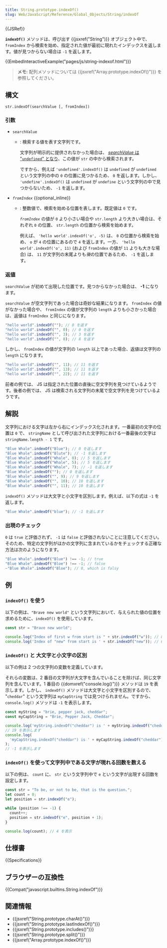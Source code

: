 ```yaml
---
title: String.prototype.indexOf()
slug: Web/JavaScript/Reference/Global_Objects/String/indexOf
---
```


{{JSRef}}

**`indexOf()`** メソッドは、呼び出す {{jsxref("String")}} オブジェクト中で、 `fromIndex` から検索を始め、指定された値が最初に現れたインデックスを返します。値が見つからない場合は `-1` を返します。

{{EmbedInteractiveExample("pages/js/string-indexof.html")}}

> **メモ:** 配列メソッドについては {{jsxref("Array.prototype.indexOf()")}} を参照してください。

## 構文

```
str.indexOf(searchValue [, fromIndex])
```

### 引数

- `searchValue`

  - : 検索する値を表す文字列です。

    文字列が明示的に提供されなかった場合は、 [_searchValue_ は "`undefined`" となり](https://tc39.github.io/ecma262/#sec-tostring)、この値が `str` の中から検索されます。

    ですから、例えば `'undefined'.indexOf()` は `undefined` が `undefined` という文字列の中の `0` の位置に見つかるため、 `0` を返します。しかし、 `'undefine'.indexOf()` は `undefined` が `undefine` という文字列の中で見つからないため、 `-1` を返します。

- _`fromIndex`_ {{optional_inline}}

  - : 整数値で、検索を始める位置を表します。既定値は `0` です。

    _`fromIndex`_ の値が `0` より小さい場合や `str.length` より大きい場合は、それぞれ `0` の位置、 `str.length` の位置から検索を始めます。

    例えば、 `'hello world'.indexOf('o', -5)` は、 `0` の位置から検索を始め、 `o` が `4` の位置にあるので `4` を返します。一方、 `'hello world'.indexOf('o', 11)` (および `fromIndex` の値が `11` よりも大きな場合) は、 `11` が文字列の末尾よりも*後*の位置であるため、 `-1` を返します。

### 返値

`searchValue` が初めて出現した位置です。見つからなかった場合は、 **-1** になります。

`searchValue` が空文字列であった場合は奇妙な結果になります。 `fromIndex` の値がなかった場合や、 `fromIndex` の値が文字列の `length` よりも小さかった場合は、返値は `fromIndex` と同じになります。

```js
"hello world".indexOf(""); // 0 を返す
"hello world".indexOf("", 0); // 0 を返す
"hello world".indexOf("", 3); // 3 を返す
"hello world".indexOf("", 8); // 8 を返す
```

しかし、 `fromIndex` の値が文字列の `length` 以上であった場合、返値は文字列の `length` になります。

```js
"hello world".indexOf("", 11); // 11 を返す
"hello world".indexOf("", 13); // 11 を返す
"hello world".indexOf("", 22); // 11 を返す
```

前者の例では、 JS は指定された位置の直後に空文字列を見つけているようです。後者の例では、 JS は検索される文字列の末尾で空文字列を見つけているようです。

## 解説

文字列における文字は左から右にインデックス化されます。一番最初の文字の位置は `0` で、 `stringName` として呼び出された文字列における一番最後の文字は `stringName.length - 1` です。

```js
"Blue Whale".indexOf("Blue"); // 0 を返します
"Blue Whale".indexOf("Blute"); // -1 を返します
"Blue Whale".indexOf("Whale", 0); // 5 を返します
"Blue Whale".indexOf("Whale", 5); // 5 を返します
"Blue Whale".indexOf("Whale", 7); // -1 を返します
"Blue Whale".indexOf(""); // 0 を返します
"Blue Whale".indexOf("", 9); // 9 を返します
"Blue Whale".indexOf("", 10); // 10 を返します
"Blue Whale".indexOf("", 11); // 10 を返します
```

`indexOf()` メソッドは大文字と小文字を区別します。例えば、以下の式は `-1` を返します。

```js
"Blue Whale".indexOf("blue"); // -1 を返します
```

### 出現のチェック

`0` は `true` と評価されず、 `-1` は `false` と評価されないことに注意してください。そのため、特定の文字列がほかの文字列に含まれているかをチェックする正確な方法は次のようになります。

```js
"Blue Whale".indexOf("Blue") !== -1; // true
"Blue Whale".indexOf("Bloe") !== -1; // false
~"Blue Whale".indexOf("Bloe"); // 0, which is falsy
```

## 例

### `indexOf()` を使う

以下の例は、`"Brave new world"` という文字列において、与えられた値の位置を求めるために、`indexOf()` を使用しています。

```js
const str = "Brave new world";

console.log("Index of first w from start is " + str.indexOf("w")); // 8 を表示
console.log('Index of "new" from start is ' + str.indexOf("new")); // 6 を表示
```

### `indexOf()` と 大文字と小文字の区別

以下の例は 2 つの文字列の変数を定義しています。

それらの変数は、2 番目の文字列が大文字を含んでいることを除けば、同じ文字列を含んでいます。1 番目の {{domxref("console.log()")}} メソッドは `19` を表示します。しかし、 `indexOf()` メソッドは大文字と小文字を区別するので、 "`cheddar`" という文字列は `myCapString` では見つけられません。ですから、 `console.log()` メソッドは `-1` を表示します。

```js
const myString = "brie, pepper jack, cheddar";
const myCapString = "Brie, Pepper Jack, Cheddar";

console.log('myString.indexOf("cheddar") is ' + myString.indexOf("cheddar"));
// 19 を表示します
console.log(
  'myCapString.indexOf("cheddar") is ' + myCapString.indexOf("cheddar"),
);
// -1 を表示します
```

### `indexOf()` を使って文字列中である文字が現れる回数を数える

以下の例は、 `count` に、 `str` という文字列中で `e` という文字が出現する回数を設定します。

```js
const str = "To be, or not to be, that is the question.";
let count = 0;
let position = str.indexOf("e");

while (position !== -1) {
  count++;
  position = str.indexOf("e", position + 1);
}

console.log(count); // 4 を表示
```

## 仕様書

{{Specifications}}

## ブラウザーの互換性

{{Compat("javascript.builtins.String.indexOf")}}

## 関連情報

- {{jsxref("String.prototype.charAt()")}}
- {{jsxref("String.prototype.lastIndexOf()")}}
- {{jsxref("String.prototype.includes()")}}
- {{jsxref("String.prototype.split()")}}
- {{jsxref("Array.prototype.indexOf()")}}
